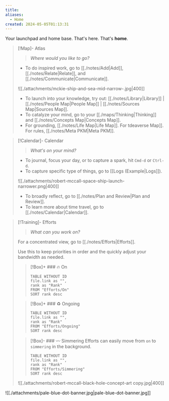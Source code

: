 ```yaml
---
title: 
aliases:
  - Home
created: 2024-05-05T01:13:31
---
```


Your launchpad and home base. That's here. That's **home**.

> [!Map]- Atlas
> > *Where would you like to go?*
> 
> - To do inspired work, go to [[./notes/Add|Add]], [[./notes/Relate|Relate]], and [[./notes/Communicate|Communicate]].
>   
> ![[./attachments/mckie-ship-and-sea-mid-narrow-.jpg|400]]
> - To launch into your knowledge, try out: [[./notes/Library|Library]] | [[./notes/People Map|People Map]] | [[./notes/Sources Map|Sources Map]].
> - To catalyze your mind, go to your [[./maps/Thinking|Thinking]] and [[./notes/Concepts Map|Concepts Map]]. 
> - For grounding, [[./notes/Life Map|Life Map]]. For t[](./maps/Thinking.md#)deaverse Map]]. For rules, [[./notes/Meta PKM|Meta PKM]].

> [!Calendar]- Calendar
> > *What's on your mind?* 
> 
> - To journal, focus your day, or to capture a spark, hit `Cmd-d` or `Ctrl-d`.
> - To capture specific type of things, go to [[Logs (Example|Logs]]).
>   
> ![[./attachments/robert-mccall-space-ship-launch-narrower.png|400]]
> - To broadly reflect, go to [[./notes/Plan and Review|Plan and Review]].
> - To learn more about time travel, go to [[./notes/Calendar|Calendar]].

> [!Training]- Efforts
> > *What can you work on?* 
> 
> For a concentrated view, go to [[./notes/Efforts|Efforts]].
> 
> Use this to keep priorities in order and the quickly adjust your bandwidth as needed. 
> 
> > [!Box]+ ### 🔥 On
> > ``` dataview
> > TABLE WITHOUT ID
>  > file.link as "",
>  > rank as "Rank"
> > FROM "Efforts/On"
> > SORT rank desc
> > ```
> 
> > [!Box]+ ### ♻️ Ongoing
> > ``` dataview
> > TABLE WITHOUT ID
> > file.link as "",
> > rank as "Rank"
> > FROM "Efforts/Ongoing"
> > SORT rank desc
> > ```
> 
> > [!Box]- ### 〰️ Simmering
> > Efforts can easily move from `on` to `simmering` in the background.
> > 
> > ``` dataview
> > TABLE WITHOUT ID
> > file.link as "",
> > rank as "Rank"
> > FROM "Efforts/Simmering"
> > SORT rank desc
> > ```
> 
> ![[./attachments/robert-mccall-black-hole-concept-art copy.jpg|400]]

![[./attachments/pale-blue-dot-banner.jpg|pale-blue-dot-banner.jpg]]

